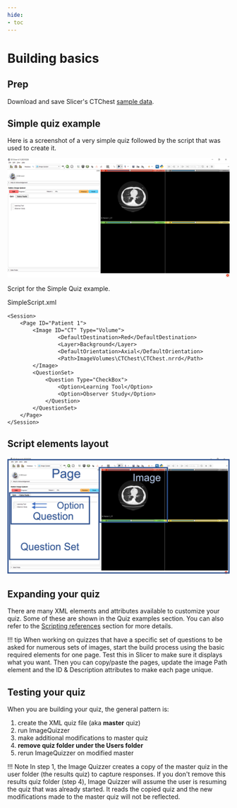 ```yaml
---
hide:
- toc
---
```

<!-- let javascript handle toc on left sidebar -->
# Building basics


## Prep

Download and save Slicer's CTChest [sample data](../../getting_started/index.md#sample-datasets).

## Simple quiz example

Here is a screenshot of a very simple quiz followed by the script that was used to create it.

![Simple Script Screenshot](../assets/build/SimpleScript_Screenshot.png)


Script for the Simple Quiz example.

SimpleScript.xml
```
<Session>
	<Page ID="Patient 1">
		<Image ID="CT" Type="Volume">
				<DefaultDestination>Red</DefaultDestination>
				<Layer>Background</Layer>
				<DefaultOrientation>Axial</DefaultOrientation>
				<Path>ImageVolumes\CTChest\CTChest.nrrd</Path>
		</Image>
		<QuestionSet>
			<Question Type="CheckBox">
				<Option>Learning Tool</Option>
				<Option>Observer Study</Option>
			</Question>
		</QuestionSet>
	</Page>
</Session>
```


## Script elements layout


![Simple Script Layout](../assets/build/SimpleScript_Layout.png)



## Expanding your quiz

There are many XML elements and attributes available to customize your quiz.
Some of these are shown in the Quiz examples section. You can also
refer to the [Scripting references](elements_attributes/index.md) section for more details.

!!! tip
    When working on quizzes that have a specific set of questions to be asked for numerous sets of images,
	start the build process using the basic required elements for one page. 
	Test this in Slicer to make sure it displays what you want.
	Then you can copy/paste the pages, update the image Path element and the ID & 
	Description attributes to make each page unique.

## Testing your quiz

When you are building your quiz, the general pattern is:

1. create the XML quiz file (aka __master__ quiz)
1. run ImageQuizzer 
1. make additional modifications to master quiz
1. **remove quiz folder under the Users folder**
1. rerun ImageQuizzer on modified master

!!! Note
    In step 1, the Image Quizzer creates a copy of the master quiz in the user folder (the results quiz) to capture responses.
	If you don't remove this results quiz folder (step 4), Image Quizzer will
	assume the user is resuming the quiz that was already started. It reads the copied
	quiz and the new modifications made to the master quiz will not be reflected.